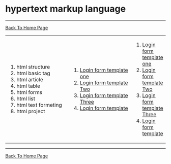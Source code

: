 # hypertext markup language 
<hr>
<a href="https://punitkatiyar.github.io/">Back To Home Page</a>
<table width="100%">
  <tr>
    <td width="50%">  
       <ol>
          <li>html structure</li>
          <li>html basic tag</li>
          <li>html article</li>
          <li>html table</li>
          <li>html forms</li>
          <li>html list</li>
          <li>html text formeting</li>
         <li>html project</li> 
      </ol>    
    </td>
    <td width="50%">
    <ol>
  <li><a href="login.html">Login form template one</a></li>
  <li><a href="login1.html">Login form template Two</a></li>
  <li><a href="login2.html">Login form template Three</a></li>
  <li><a href="">Login form template</a></li>
</ol>
    </td>
    <td width="50%">
    <ol>
  <li><a href="login.html">Login form template one</a></li>
  <li><a href="login1.html">Login form template Two</a></li>
  <li><a href="login2.html">Login form template Three</a></li>
  <li><a href="">Login form template</a></li>
</ol>
    </td>
  </tr>
</table>
<hr>
<a href="https://punitkatiyar.github.io/">Back To Home Page</a>
